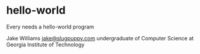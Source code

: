 hello-world
===========

Every needs a hello-world program

Jake Williams
jake@slugpuppy.com
undergraduate of Computer Science at
Georgia Institute of Technology
